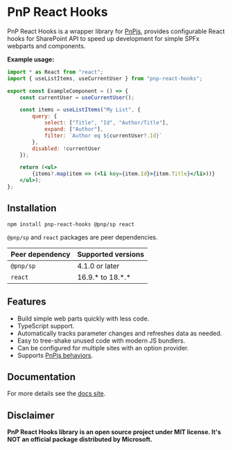 # PnP React Hooks

PnP React Hooks is a wrapper library for [PnPjs](https://pnp.github.io/pnpjs/), 
provides configurable React hooks for SharePoint API to speed up 
development for simple SPFx webparts and components.

**Example usage:**

```jsx
import * as React from "react";
import { useListItems, useCurrentUser } from "pnp-react-hooks";

export const ExampleComponent = () => {
	const currentUser = useCurrentUser();

	const items = useListItems("My List", {
		query: {
			select: ["Title", "Id", "Author/Title"],
			expand: ["Author"],
			filter: `Author eq ${currentUser?.Id}`
		},
		disabled: !currentUser
	});

	return (<ul>
		{items?.map(item => (<li key={item.Id}>{item.Title}</li>))}
	</ul>);
};
```

## Installation

```shell
npm install pnp-react-hooks @pnp/sp react
```

`@pnp/sp` and `react` packages are peer dependencies.

| Peer dependency  | Supported versions   |
|------------------|----------------------|
| `@pnp/sp`        | 4.1.0 or later       |
| `react`          | 16.9.\* to 18.\*.\*  |

## Features

- Build simple web parts quickly with less code.
- TypeScript support.
- Automatically tracks parameter changes and refreshes data as needed.
- Easy to tree-shake unused code with modern JS bundlers.
- Can be configured for multiple sites with an option provider.
- Supports [PnPjs behaviors](https://pnp.github.io/pnpjs/core/behaviors/).

## Documentation

For more details see the [docs site](https://prh.smdd.dev).

## Disclaimer

**PnP React Hooks library is an open source project under MIT license. It's NOT an official package distributed by Microsoft.**
